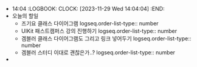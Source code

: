- 14:04 
  :LOGBOOK:
  CLOCK: [2023-11-29 Wed 14:04:04]
  :END:
- 오늘의 할일
	- 즈기요 클래스 다이어그램
	  logseq.order-list-type:: number
	- UIKit 패스트캠퍼스 강의 진행하기
	  logseq.order-list-type:: number
	- 겜블러 클래스 다이어그램도 그리고 링크 넣어두기
	  logseq.order-list-type:: number
	- 겜블러 스터디 이대로 괜찮은가..?
	  logseq.order-list-type:: number
-